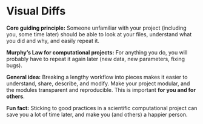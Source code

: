 # Visual Diffs

**Core guiding principle:** Someone unfamiliar with your project
(including you, some time later) should be able to look at your files,
understand what you did and why, and easily repeat it.

**Murphy’s Law for computational projects:** For anything you do, you
will probably have to repeat it again later (new data, new parameters,
fixing bugs).

**General idea:** Breaking a lengthy workflow into pieces makes it
easier to understand, share, describe, and modify. Make your project
modular, and the modules transparent and reproducible. This is important
**for you and for others**.

**Fun fact:** Sticking to good practices in a scientific computational
project can save you a lot of time later, and make you (and others) a
happier person.
